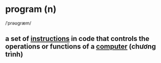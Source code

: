 # program (n)

/ˈprəʊɡræm/

## a set of [instructions](../i/instruction-n.md#a-piece-of-information-that-tells-a-computer-to-perform-a-particular-operation-lệnh) in code that controls the operations or functions of a [computer](../c/computer-n.md#an-electronic-machine-that-can-store-organize-and-find-information-do-processes-with-numbers-and-other-data-and-control-other-machines-máy-vi-tính) (chương trình)